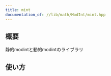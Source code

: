 ```yaml
---
title: mint
documentation_of: //lib/math/ModInt/mint.hpp
---
```


## 概要

静的modintと動的modintのライブラリ

## 使い方

